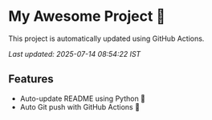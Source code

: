 # My Awesome Project 🚀

This project is automatically updated using GitHub Actions.

_Last updated: 2025-07-14 08:54:22 IST_

## Features
- Auto-update README using Python 🐍
- Auto Git push with GitHub Actions 🤖

